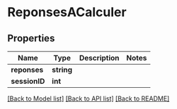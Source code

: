 # ReponsesACalculer

## Properties
Name | Type | Description | Notes
------------ | ------------- | ------------- | -------------
**reponses** | **string** |  | 
**sessionID** | **int** |  | 

[[Back to Model list]](../README.md#documentation-for-models) [[Back to API list]](../README.md#documentation-for-api-endpoints) [[Back to README]](../README.md)


